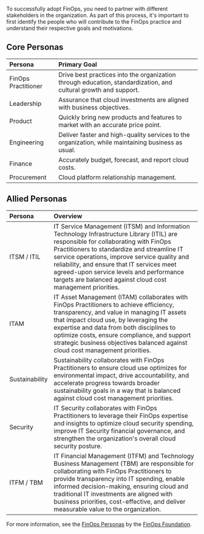 To successfully adopt FinOps, you need to partner with different stakeholders in the organization. As part of this process, it's important to first identify the people who will contribute to the FinOps practice and understand their respective goals and motivations.

## Core Personas

| Persona | Primary Goal |
|:---|:---|
| FinOps Practitioner | Drive best practices into the organization through education, standardization, and cultural growth and support. |
| Leadership | Assurance that cloud investments are aligned with business objectives. |
| Product | Quickly bring new products and features to market with an accurate price point. |
| Engineering | Deliver faster and high-quality services to the organization, while maintaining business as usual. |
| Finance | Accurately budget, forecast, and report cloud costs. |
| Procurement | Cloud platform relationship management. |

## Allied Personas

| Persona | Overview |
|:---|:---|
| ITSM / ITIL | IT Service Management (ITSM) and Information Technology Infrastructure Library (ITIL) are responsible for collaborating with FinOps Practitioners to standardize and streamline IT service operations, improve service quality and reliability, and ensure that IT services meet agreed-upon service levels and performance targets are balanced against cloud cost management priorities. |
| ITAM | IT Asset Management (ITAM) collaborates with FinOps Practitioners to achieve efficiency, transparency, and value in managing IT assets that impact cloud use, by leveraging the expertise and data from both disciplines to optimize costs, ensure compliance, and support strategic business objectives balanced against cloud cost management priorities. |
| Sustainability | Sustainability collaborates with FinOps Practitioners to ensure cloud use optimizes for environmental impact, drive accountability, and accelerate progress towards broader sustainability goals in a way that is balanced against cloud cost management priorities. |
| Security | IT Security collaborates with FinOps Practitioners to leverage their FinOps expertise and insights to optimize cloud security spending, improve IT Security financial governance, and strengthen the organization's overall cloud security posture. |
| ITFM / TBM | IT Financial Management (ITFM) and Technology Business Management (TBM) are responsible for collaborating with FinOps Practitioners to provide transparency into IT spending, enable informed decision-making, ensuring cloud and traditional IT investments are aligned with business priorities, cost-effective, and deliver measurable value to the organization. |

For more information, see the [FinOps Personas](https://www.finops.org/framework/personas/) by the [FinOps Foundation](https://www.finops.org/).
